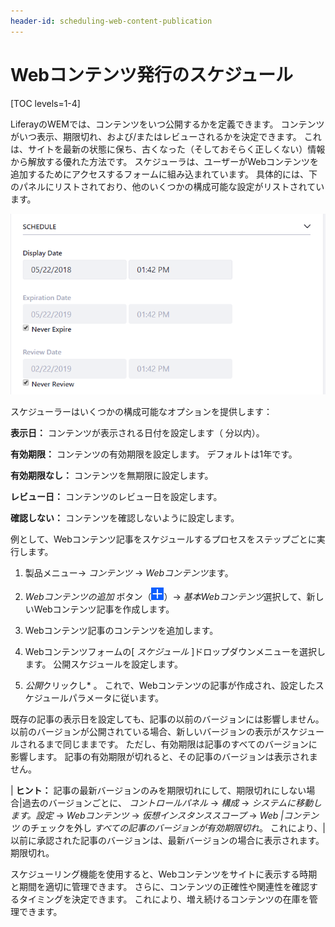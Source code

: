 ```yaml
---
header-id: scheduling-web-content-publication
---
```


# Webコンテンツ発行のスケジュール

[TOC levels=1-4]

LiferayのWEMでは、コンテンツをいつ公開するかを定義できます。 コンテンツがいつ表示、期限切れ、および/またはレビューされるかを決定できます。 これは、サイトを最新の状態に保ち、古くなった（そしておそらく正しくない）情報から解放する優れた方法です。 スケジューラは、ユーザーがWebコンテンツを追加するためにアクセスするフォームに組み込まれています。 具体的には、下のパネルにリストされており、他のいくつかの構成可能な設定がリストされています。

![図1：Webコンテンツスケジューラーは、ページの右側のパネルから簡単にアクセスできます。](../../../../images/web-content-schedule.png)

スケジューラーはいくつかの構成可能なオプションを提供します：

**表示日：** コンテンツが表示される日付を設定します（ </strong>分以内）。

**有効期限：** コンテンツの有効期限を設定します。 デフォルトは1年です。

**有効期限なし：** コンテンツを無期限に設定します。

**レビュー日：** コンテンツのレビュー日を設定します。

**確認しない：** コンテンツを確認しないように設定します。

例として、Webコンテンツ記事をスケジュールするプロセスをステップごとに実行します。

1.  製品メニュー→ *コンテンツ* → *Webコンテンツ*ます。

2.  *Webコンテンツの追加* ボタン（![Add](../../../../images/icon-add.png)）→ *基本Webコンテンツ*選択して、新しいWebコンテンツ記事を作成します。

3.  Webコンテンツ記事のコンテンツを追加します。

4.  Webコンテンツフォームの[ *スケジュール* ]ドロップダウンメニューを選択します。 公開スケジュールを設定します。

5.  *公開*クリックし* 。 これで、Webコンテンツの記事が作成され、設定したスケジュールパラメータに従います。</p></li> </ol>

既存の記事の表示日を設定しても、記事の以前のバージョンには影響しません。 以前のバージョンが公開されている場合、新しいバージョンの表示がスケジュールされるまで同じままです。 ただし、有効期限は記事のすべてのバージョンに影響します。 記事の有効期限が切れると、その記事のバージョンは表示されません。

| **ヒント：** 記事の最新バージョンのみを期限切れにして、期限切れにしない場合|過去のバージョンごとに、 *コントロールパネル* → *構成* → *システムに移動します。設定* → *Webコンテンツ* → *仮想インスタンススコープ* → *Web |コンテンツ* のチェックを外し *すべての記事のバージョンが有効期限切れ*。 これにより、|以前に承認された記事のバージョンは、最新バージョンの場合に表示されます。期限切れ。

スケジューリング機能を使用すると、Webコンテンツをサイトに表示する時期と期間を適切に管理できます。 さらに、コンテンツの正確性や関連性を確認するタイミングを決定できます。 これにより、増え続けるコンテンツの在庫を管理できます。
